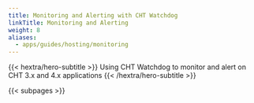 ```yaml
---
title: Monitoring and Alerting with CHT Watchdog
linkTitle: Monitoring and Alerting
weight: 8
aliases:
  - apps/guides/hosting/monitoring
---
```


{{< hextra/hero-subtitle >}}
  Using CHT Watchdog to monitor and alert on CHT 3.x and 4.x applications
{{< /hextra/hero-subtitle >}}

{{< subpages >}}
